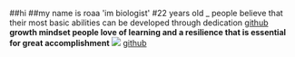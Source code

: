##hi
##my name is roaa
'im biologist'
#22 years old
_ people believe that their most basic abilities can be developed through dedication
[github](https://github.com/roaaalqisi/learning-journal.git)
**growth mindset people love of learning and a resilience that is essential for great accomplishment**
![](https://encrypted-tbn0.gstatic.com/images?q=tbn:ANd9GcSTm0yxpwgmeZTPWwJAdR-j5-t6VgEd8k8TqMhuBfkLjjMRMDqp)
[github]()
